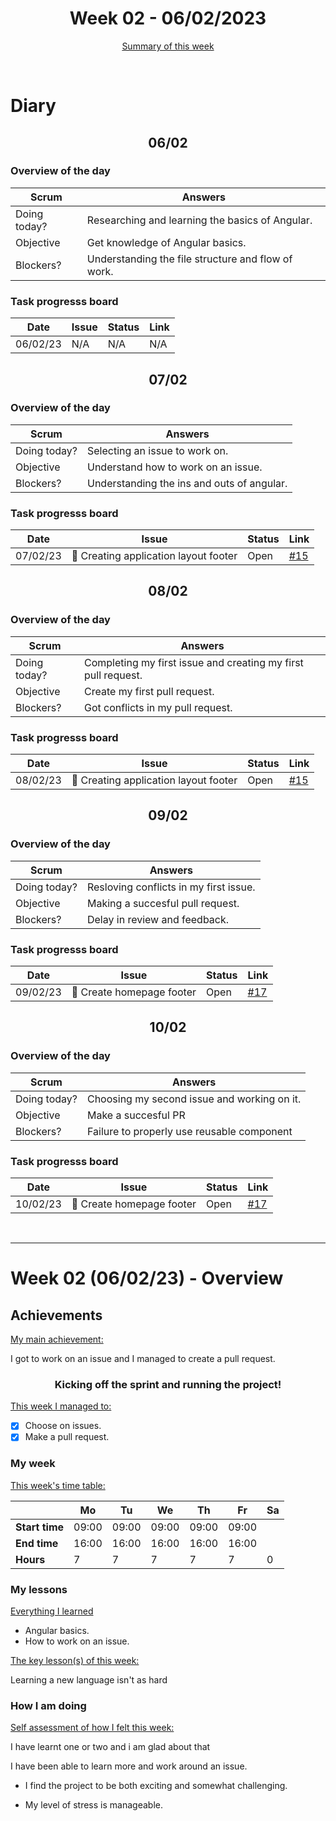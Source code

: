 

<!-- 
  Welcome to your weekly agenda.
  In this agenda, you will note down day to day progress.
-->

<h1 align="center">Week 02 - 06/02/2023</h1>

<p align="center"><a href="#summary">Summary of this week</a></p>

<br/>
<!-- 
  -- SECTION: OVERVIEW
  -- For each day, fill out your diary
  -->

<h1>Diary</h1>

<h2 align="center">06/02</h2>

### Overview of the day

<!-- Fill out the daily scrum table 
  -- Doing today? - What are you working on today?
  -- Objective?   - What do you hope to achieve today?
  -- Blockers?    - Any blockers? Anywhere you need help?
-->

| Scrum	       | Answers 	| 
|----------	   |-------	  |
| Doing today? | Researching and learning the basics of Angular. |
| Objective    | Get knowledge of Angular basics. |
| Blockers?    | Understanding the file structure and flow of work. |

### Task progresss board

<!-- List all the tasks and bounties in progress this week -->

| Date     	| Issue 	| Status 	| Link 	|
|----------	|-------	|--------	|------	|
| 06/02/23 	| N/A | N/A | N/A |


<h2 align="center">07/02</h2>

### Overview of the day

<!-- Fill out the daily scrum table 
  -- Doing today? - What are you working on today?
  -- Objective?   - What do you hope to achieve today?
  -- Blockers?    - Any blockers? Anywhere you need help?
-->

| Scrum	       | Answers 	| 
|----------	   |-------	  |
| Doing today? | Selecting an issue to work on. |
| Objective    | Understand how to work on an issue. |
| Blockers?    | Understanding the ins and outs of angular. |

### Task progresss board

<!-- List all the tasks and bounties in progress this week -->

| Date     	| Issue 	| Status 	| Link 	|
|----------	|-------	|--------	|------	|
| 07/02/23 	| 🏇 Creating application layout footer | Open | [#15](https://github.com/italanta/elewa-group/issues/15) |

<h2 align="center">08/02</h2>

### Overview of the day

<!-- Fill out the daily scrum table 
  -- Doing today? - What are you working on today?
  -- Objective?   - What do you hope to achieve today?
  -- Blockers?    - Any blockers? Anywhere you need help?
-->

| Scrum	       | Answers 	| 
|----------	   |-------	  |
| Doing today? | Completing my first issue and creating my first pull request. |
| Objective    | Create my first pull request. |
| Blockers?    | Got conflicts in my pull request. |

### Task progresss board

<!-- List all the tasks and bounties in progress this week -->

| Date     	| Issue 	| Status 	| Link 	|
|----------	|-------	|--------	|------	|
| 08/02/23 	| 🏇 Creating application layout footer | Open | [#15](https://github.com/italanta/elewa-group/issues/15) |

<h2 align="center">09/02</h2>

### Overview of the day

<!-- Fill out the daily scrum table 
  -- Doing today? - What are you working on today?
  -- Objective?   - What do you hope to achieve today?
  -- Blockers?    - Any blockers? Anywhere you need help?
-->
| Scrum	       | Answers 	| 
|----------	   |-------	  |
| Doing today? | Resloving conflicts in my first issue. |
| Objective    | Making a succesful pull request.         |
| Blockers?    | Delay in review and feedback. |

### Task progresss board

<!-- List all the tasks and bounties in progress this week -->

| Date     	| Issue 	| Status 	| Link 	|
|----------	|-------	|--------	|------	|
| 09/02/23 	| 🏇 Create homepage footer | Open | [#17](https://github.com/italanta/elewa-group/issues/17) |

<h2 align="center">10/02</h2>

### Overview of the day

<!-- Fill out the daily scrum table 
  -- Doing today? - What are you working on today?
  -- Objective?   - What do you hope to achieve today?
  -- Blockers?    - Any blockers? Anywhere you need help?
-->

| Scrum	       | Answers 	| 
|----------	   |-------	  |
| Doing today? | Choosing my second issue and working on it. |
| Objective    | Make a succesful PR |
| Blockers?    | Failure to properly use reusable component |

### Task progresss board

<!-- List all the tasks and bounties in progress this week -->

| Date     	| Issue 	| Status 	| Link 	|
|----------	|-------	|--------	|------	|
| 10/02/23 	| 🏇 Create homepage footer | Open | [#17](https://github.com/italanta/elewa-group/issues/17) |


<br/>

<hr id="summary" />
<!-- Fill this section at the end of each week, -->

# Week 02 (06/02/23) - Overview

<!-- What was your main achievement -->
<h2>Achievements</h2>

<u>My main achievement:</u>

I got to work on an issue and I managed to create a pull request.

<!-- Write the achievement you are most proud off in one line! -->
<h3 align="center">Kicking off the sprint and running the project!</h3>

<!-- List all your achievement -->
<u>This week I managed to:</u>

- [X] Choose on issues.
- [X] Make a pull request.

### My week
<!-- Keep track of your time table daily -->
<u>This week's time table:</u>

|                | Mo | Tu 	| We 	| Th    | Fr | Sa |
|---             |---	|---	|---  |---    |--- |--- |
| **Start time** | 09:00 | 09:00 | 09:00 | 09:00 | 09:00 |    |
| **End time**	 | 16:00 | 16:00 | 16:00 | 16:00 | 16:00 |    |
| **Hours**	     | 7  | 7   | 7   | 7     | 7     | 0  |

### My lessons
<!-- What did I learn? -->
<u>Everything I learned</u>

- Angular basics.
- How to work on an issue.


<u>The key lesson(s) of this week:</u>

Learning a new language isn't as hard

### How I am doing
<!-- How did you feel? -->
<u>Self assessment of how I felt this week:</u>

I have learnt one or two and i am glad about that
  
I have been able to learn more and work around an issue.

- I find the project to be both exciting and somewhat challenging.

- My level of stress is manageable.
